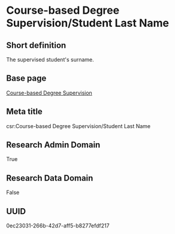 # Course-based Degree Supervision/Student Last Name
## Short definition
The supervised student's surname.
## Base page
[Course-based Degree Supervision](../../Objects/Course-based%20Degree%20Supervision.md)
## Meta title
csr:Course-based Degree Supervision/Student Last Name
## Research Admin Domain
True
## Research Data Domain
False
## UUID
0ec23031-266b-42d7-aff5-b8277efdf217
